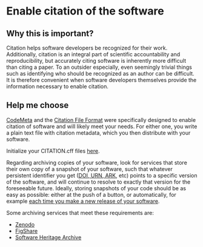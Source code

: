 # Enable citation of the software

## Why this is important?

Citation helps software developers be recognized for their work. Additionally, citation is an integral part of scientific accountability and reproducibility, but accurately citing software is inherently more difficult than citing a paper. To an outsider especially, even seemingly trivial things such as identifying who should be recognized as an author can be difficult. It is therefore convenient when software developers themselves provide the information necessary to enable citation.

## Help me choose

[CodeMeta](https://codemeta.github.io/) and the [Citation File Format](https://citation-file-format.github.io/) were specifically designed to enable citation of software and will likely meet your needs. For either one, you write a plain text file with citation metadata, which you then distribute with your software.

Initialize your CITATION.cff files [here](https://citation-file-format.github.io/cff-initializer-javascript/).

Regarding archiving copies of your software, look for services that store their own copy of a snapshot of your software, such that whatever persistent identifier you get ([DOI, URN, ARK](https://en.wikipedia.org/wiki/Persistent_identifier), etc) points to a specific version of the software, and will continue to resolve to exactly that version for the foreseeable future. Ideally, storing snapshots of your code should be as easy as possible: either at the push of a button, or automatically, for example [each time you make a new release of your software](https://guides.github.com/activities/citable-code/).

Some archiving services that meet these requirements are:

- [Zenodo](https://zenodo.org/)
- [FigShare](https://figshare.com/)
- [Software Heritage Archive](https://softwareheritage.org/)
